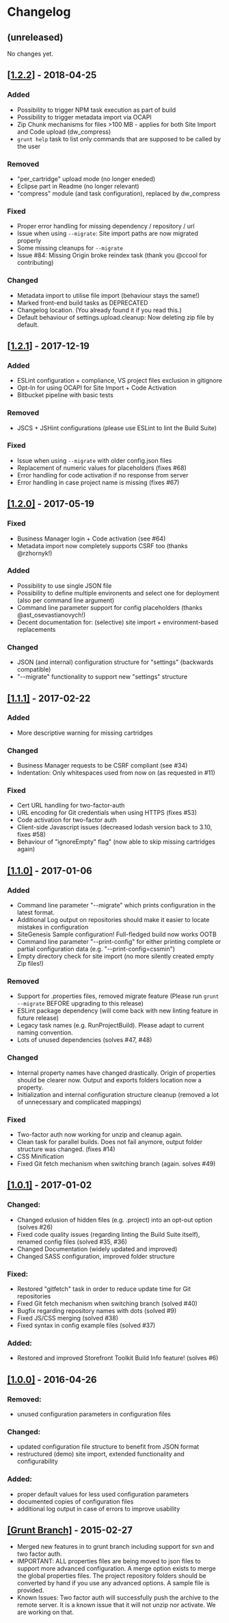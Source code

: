 # Changelog

## (unreleased)

No changes yet.

## [[1.2.2](https://bitbucket.org/demandware/build-suite/commits/tag/1.2.2)] - 2018-04-25

### Added
 - Possibility to trigger NPM task execution as part of build
 - Possibility to trigger metadata import via OCAPI
 - Zip Chunk mechanisms for files >100 MB - applies for both Site Import and Code upload (dw_compress)
 - `grunt help` task to list only commands that are supposed to be called by the user

### Removed
 - "per_cartridge" upload mode (no longer eneded)
 - Eclipse part in Readme (no longer relevant)
 - "compress" module (and task configuration), replaced by dw_compress
 
### Fixed
 - Proper error handling for missing dependency / repository / url
 - Issue when using `--migrate`: Site import paths are now migrated properly
 - Some missing cleanups for `--migrate`
 - Issue #84: Missing Origin broke reindex task (thank you @ccool for contributing)

### Changed
 - Metadata import to utilise file import (behaviour stays the same!)
 - Marked front-end build tasks as DEPRECATED
 - Changelog location. (You already found it if you read this.)
 - Default behaviour of settings.upload.cleanup: Now deleting zip file by default.


## [[1.2.1](https://bitbucket.org/demandware/build-suite/commits/tag/1.2.1)] - 2017-12-19

### Added
 - ESLint configuration + compliance, VS project files exclusion in gitignore
 - Opt-In for using OCAPI for Site Import + Code Activation
 - Bitbucket pipeline with basic tests
 
### Removed
 - JSCS + JSHint configurations (please use ESLint to lint the Build Suite)

### Fixed
 - Issue when using `--migrate` with older config.json files
 - Replacement of numeric values for placeholders (fixes #68)
 - Error handling for code activation if no response from server
 - Error handling in case project name is missing (fixes #67) 

## [[1.2.0]](https://bitbucket.org/demandware/build-suite/commits/tag/1.2.0) - 2017-05-19

### Fixed
 - Business Manager login + Code activation (see #64)
 - Metadata import now completely supports CSRF  too (thanks @rzhornyk!)

### Added
 - Possibility to use single JSON file
 - Possibility to define multiple environents and select one for deployment (also per command line argument)
 - Command line parameter support for config placeholders (thanks @ast_osevastianovych!)
 - Decent documentation for: (selective) site import + environment-based replacements
 
### Changed
- JSON (and internal) configuration structure for "settings" (backwards compatible)
 - "--migrate" functionality to support new "settings" structure
  

## [[1.1.1]](https://bitbucket.org/demandware/build-suite/commits/tag/1.1.1) - 2017-02-22

### Added
 - More descriptive warning for missing cartridges

### Changed
 - Business Manager requests to be CSRF compliant (see #34)
 - Indentation: Only whitespaces used from now on (as requested in #11)

### Fixed
 - Cert URL handling for two-factor-auth
 - URL encoding for Git credentials when using HTTPS (fixes #53) 
 - Code activation for two-factor auth
 - Client-side Javascript issues (decreased lodash version back to 3.10, fixes #58)
 - Behaviour of "ignoreEmpty" flag" (now able to skip missing cartridges again)
 

## [[1.1.0]](https://bitbucket.org/demandware/build-suite/commits/tag/1.1.0) - 2017-01-06
### Added
- Command line parameter "--migrate" which prints configuration in the latest format.
- Additional Log output on repositories should make it easier to locate mistakes in configuration
- SiteGenesis Sample configuration! Full-fledged build now works OOTB
- Command line parameter "--print-config" for either printing complete or partial configuration data (e.g. "--print-config=cssmin")
- Empty directory check for site import (no more silently created empty Zip files!)

### Removed
- Support for .properties files, removed migrate feature (Please run `grunt --migrate` BEFORE upgrading to this release)
- ESLint package dependency (will come back with new linting feature in future release)
- Legacy task names (e.g. RunProjectBuild). Please adapt to current naming convention.
- Lots of unused dependencies (solves #47, #48) 

### Changed
- Internal property names have changed drastically. Origin of properties should be clearer now. Output and exports folders location now a property.
- Initialization and internal configuration structure cleanup (removed a lot of unnecessary and complicated mappings)

### Fixed
- Two-factor auth now working for unzip and cleanup again.
- Clean task for parallel builds. Does not fail anymore, output folder structure was changed. (fixes #14)
- CSS Minification
- Fixed Git fetch mechanism when switching branch (again. solves #49)



## [[1.0.1]](https://bitbucket.org/demandware/build-suite/commits/tag/1.0.1) - 2017-01-02
### Changed:
- Changed exlusion of hidden files (e.g. .project) into an opt-out option (solves #26)
- Fixed code quality issues (regarding linting the Build Suite itself), renamed config files (solved #35, #36)
- Changed Documentation (widely updated and improved)
- Changed SASS configuration, improved folder structure
### Fixed:
- Restored "gitfetch" task in order to reduce update time for Git repositories
- Fixed Git fetch mechanism when switching branch (solved #40)
- Bugfix regarding repository names with dots (solved #9)
- Fixed JS/CSS merging (solved #38)
- Fixed syntax in config example files (solved #37)
### Added:
- Restored and improved Storefront Toolkit Build Info feature! (solves #6)


## [[1.0.0]](https://bitbucket.org/demandware/build-suite/commits/tag/1.0.0) - 2016-04-26 
### Removed:
- unused configuration parameters in configuration files
### Changed:
- updated configuration file structure to benefit from JSON format
- restructured (demo) site import, extended functionality and configurability
### Added:
- proper default values for less used configuration parameters
- documented copies of configuration files
- additional log output in case of errors to improve usability

## [[Grunt Branch]](https://bitbucket.org/demandware/build-suite/src/4ad8e2001b5a4200422ced9844df545dd6f45ae5/?at=grunt) - 2015-02-27
- Merged new features in to grunt branch including support for svn and two factor auth.
- IMPORTANT: ALL properties files are being moved to json files to support more advanced configuration.  A merge option exists to merge the global properties files.  The project repository folders should be converted by hand if you use any advanced options.  A sample file is provided. 
- Known Issues: Two factor auth will successfully push the archive to the remote server.  It is a known issue that it will not unzip nor activate.  We are working on that.
